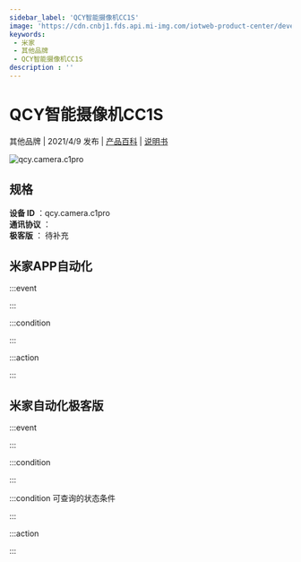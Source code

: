 ```yaml
---
sidebar_label: 'QCY智能摄像机CC1S'
image: 'https://cdn.cnbj1.fds.api.mi-img.com/iotweb-product-center/developer_1628596283755fRuX8gDu.png?GalaxyAccessKeyId=AKVGLQWBOVIRQ3XLEW&Expires=9223372036854775807&Signature=V9AGXYikmwChOntG2nsddN0DZOY='
keywords: 
 - 米家
 - 其他品牌
 - QCY智能摄像机CC1S
description : ''
---
```

# QCY智能摄像机CC1S

其他品牌 | 2021/4/9 发布 | [产品百科](https://home.mi.com/webapp/content/baike/product/index.html?model=qcy.camera.c1pro/) | [说明书](https://home.mi.com/views/introduction.html?model=qcy.camera.c1pro&region=cn)

![qcy.camera.c1pro](https://cdn.cnbj1.fds.api.mi-img.com/iotweb-product-center/developer_1628596283755fRuX8gDu.png?GalaxyAccessKeyId=AKVGLQWBOVIRQ3XLEW&Expires=9223372036854775807&Signature=V9AGXYikmwChOntG2nsddN0DZOY=)

## 规格  
> 
**设备 ID** ：qcy.camera.c1pro  
**通讯协议** ：  
**极客版**  ： 待补充 


## 米家APP自动化  

:::event  

:::

:::condition  

:::

:::action   

:::

## 米家自动化极客版  

:::event  

:::

:::condition  

:::

:::condition 可查询的状态条件  

:::

:::action  

:::

        
